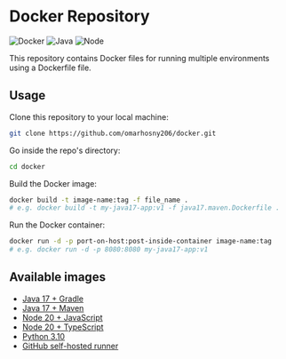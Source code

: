 # Docker Repository

![Docker](https://img.shields.io/badge/docker-%230db7ed.svg?style=for-the-badge&logo=docker&logoColor=white)
![Java](https://img.shields.io/badge/Java-ED8B00?style=for-the-badge&logo=openjdk&logoColor=white)
![Node](https://img.shields.io/badge/Node.js-43853D?style=for-the-badge&logo=node.js&logoColor=white)

This repository contains Docker files for running multiple environments using a Dockerfile file.

## Usage

Clone this repository to your local machine:
```bash
git clone https://github.com/omarhosny206/docker.git
```

Go inside the repo's directory:
```bash
cd docker
```

Build the Docker image:
```bash
docker build -t image-name:tag -f file_name .
# e.g. docker build -t my-java17-app:v1 -f java17.maven.Dockerfile .
```

Run the Docker container:
```bash
docker run -d -p port-on-host:post-inside-container image-name:tag
# e.g. docker run -d -p 8080:8080 my-java17-app:v1
```

## Available images
- [Java 17 + Gradle](./java17.gradle.Dockerfile)
- [Java 17 + Maven](./java17.maven.Dockerfile)
- [Node 20 + JavaScript](./node20.js.Dockerfile)
- [Node 20 + TypeScript](./node20.ts.Dockerfile)
- [Python 3.10](./python310.Dockerfile)
- [GitHub self-hosted runner](./github-runner/Dockerfile)

